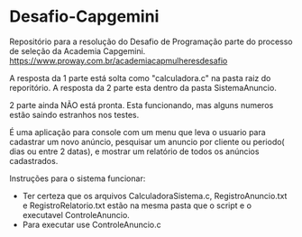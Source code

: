 # Desafio-Capgemini
Repositório para a resolução do Desafio de Programação parte do processo de seleção da Academia Capgemini.
https://www.proway.com.br/academiacapmulheresdesafio

A resposta da 1 parte está solta como "calculadora.c" na pasta raiz do reporitório. 
A resposta da 2 parte esta dentro da pasta SistemaAnuncio.

2 parte ainda NÃO está pronta. Esta funcionando, mas alguns numeros estão saindo estranhos nos testes.

É uma aplicação para console com um menu que leva o usuario para cadastrar um novo anúncio, pesquisar um anuncio por cliente ou periodo( dias ou entre 2 datas), e mostrar um relatório de todos os anúncios cadastrados.

Instruções para o sistema funcionar:
  - Ter certeza que os arquivos CalculadoraSistema.c, RegistroAnuncio.txt e RegistroRelatorio.txt estão na mesma pasta que o script e o executavel ControleAnuncio.
  - Para executar use ControleAnuncio.c


